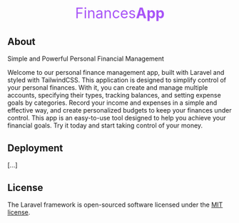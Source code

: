 <p align="center" style="font-size:32px; color:#A855F7">Finances<span style="font-weight:bold">App</span></p>


## About
Simple and Powerful Personal Financial Management

Welcome to our personal finance management app, built with Laravel and styled with TailwindCSS. This application is designed to simplify control of your personal finances. With it, you can create and manage multiple accounts, specifying their types, tracking balances, and setting expense goals by categories. Record your income and expenses in a simple and effective way, and create personalized budgets to keep your finances under control. This app is an easy-to-use tool designed to help you achieve your financial goals. Try it today and start taking control of your money.

## Deployment
[...]

## License

The Laravel framework is open-sourced software licensed under the [MIT license](https://opensource.org/licenses/MIT).
